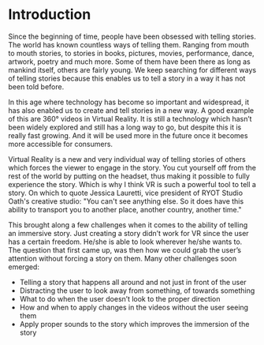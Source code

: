 
# Introduction

Since the beginning of time, people have been obsessed with telling stories. The world has
known countless ways of telling them. Ranging from mouth to mouth stories, to stories in
books, pictures, movies, performance, dance, artwork, poetry and much more. Some of them
have been there as long as mankind itself, others are fairly young. We keep searching for
different ways of telling stories because this enables us to tell a story in a way it has not been
told before.

In this age where technology has become so important and widespread, it has also enabled us
to create and tell stories in a new way. A good example of this are 360° videos in Virtual Reality.
It is still a technology which hasn’t been widely explored and still has a long way to go, but
despite this it is really fast growing. And it will be used more in the future once it becomes
more accessible for consumers. 

Virtual Reality is a new and very individual way of telling stories of others which forces the
viewer to engage in the story. You cut yourself off from the rest of the world by putting on the
headset, thus making it possible to fully experience the story. Which is why I think VR is
such a powerful tool to tell a story. On which to quote Jessica Lauretti, vice president of RYOT
Studio Oath's creative studio: "You can't see anything else. So it does have this ability to
transport you to another place, another country, another time." 

This brought along a few challenges when it comes to the ability of telling an immersive story.
Just creating a story didn’t work for VR since the user has a certain freedom. He/she is able to
look wherever he/she wants to. The question that first came up, was then how we could grab
the user’s attention without forcing a story on them. Many other challenges soon emerged:

- Telling a story that happens all around and not just in front of the user
- Distracting the user to look away from something, of towards something
- What to do when the user doesn’t look to the proper direction
- How and when to apply changes in the videos without the user seeing them
- Apply proper sounds to the story which improves the immersion of the story



